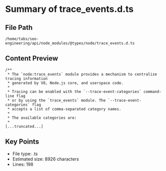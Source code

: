 # Summary of trace_events.d.ts
  
## File Path
`/home/tabs/seo-engineering/api/node_modules/@types/node/trace_events.d.ts`

## Content Preview
```
/**
 * The `node:trace_events` module provides a mechanism to centralize tracing information
 * generated by V8, Node.js core, and userspace code.
 *
 * Tracing can be enabled with the `--trace-event-categories` command-line flag
 * or by using the `trace_events` module. The `--trace-event-categories` flag
 * accepts a list of comma-separated category names.
 *
 * The available categories are:
 *
[...truncated...]
```

## Key Points
- File type: .ts
- Estimated size: 8926 characters
- Lines: 198
